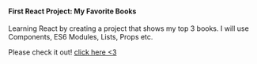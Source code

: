 #### First React Project: My Favorite Books
Learning React by creating a project that shows my top 3 books. I will use Components, ES6 Modules, Lists, Props etc.

Please check it out! [click here <3](https://forkify-samin.netlify.app/)
